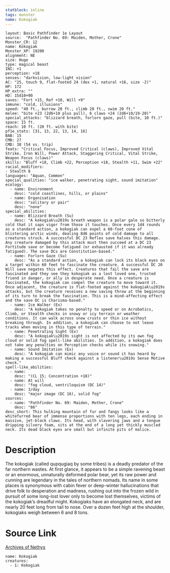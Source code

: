 ```yaml
---
statblock: inline
tags: monster
name: Kokogiak
---
```

```statblock
layout: Basic Pathfinder 1e Layout
source:  "Pathfinder No. 69: Maiden, Mother, Crone"
Monster_CR: 12
name: Kokogiak
Monster_XP: 19200
alignment: NE
size: Huge
type: magical beast
INI: +1
perception: +18
senses: "darkvision, low-light vision"
AC: "25, touch 9, flat-footed 24 (dex +1, natural +16, size -2)"
HP: 172
HP_extra: ""
HD: 15d10+90
saves: "Fort +15, Ref +10, Will +9"
immune: "cold, illusions"
speed: "40 ft., burrow 20 ft., climb 20 ft., swim 20 ft."
melee: "bite +23 (2d6+10 plus pull), 6 claws +24 (2d6+10/19-20)"
special_attacks: "blizzard breath, forlorn gaze, pull (bite, 10 ft.)"
space: 15 ft.
reach: 10 ft. (20 ft. with bite)
pf1e_stats: [31, 13, 22, 13, 14, 16]
BAB: 15
CMB: 27
CMD: 38 (54 vs. trip)
feats: "Critical Focus, Improved Critical (claws), Improved Vital Strike, Iron Will, Power Attack, Staggering Critical, Vital Strike, Weapon Focus (claws)"
skills: "Bluff +18, Climb +22, Perception +18, Stealth +11, Swim +22"
racial_modifiers:
- Stealth 8
languages: "Aquan, Common"
special_qualities: "ice walker, penetrating sight, sound imitation"
ecology:
  - name: Environment
    desc: "cold coastlines, hills, or plains"
  - name: Organisation
    desc: "solitary or pair"
    desc: "none"
special_abilities:
  - name: Blizzard Breath (Su)
    desc: "A kokogiak\u2019s breath weapon is a polar gale so bitterly cold that it saps vigor from those it touches. Once every 1d4 rounds as a standard action, a kokogiak can expel a 60-foot cone of blistering arctic winds, dealing 8d6 points of cold damage to all creatures struck. A successful DC 23 Reflex save halves this damage. Any creature damaged by this attack must then succeed at a DC 23 Fortitude save or become fatigued (or exhausted if it was already fatigued). The save DCs are Constitution-based."
  - name: Forlorn Gaze (Su)
    desc: "As a standard action, a kokogiak can lock its black eyes on a target within 60 feet to fascinate the creature. A successful DC 20 Will save negates this effect. Creatures that fail the save are fascinated and they see they kokogiak as a lost loved one, trusted friend in danger, or ally in desperate need. Once a creature is fascinated, the kokogiak can compel the creature to move toward it. Once adjacent, the creature is flat-footed against the kokogiak\u2019s attacks, but the creature receives a new saving throw at the beginning of its turn to break the fascination. This is a mind-affecting effect and the save DC is Charisma-based."
  - name: Ice Walker (Ex)
    desc: "A kokogiak takes no penalty to speed or on Acrobatics, Climb, or Stealth checks in snowy or icy terrain or weather conditions. It can walk across snow crusts or thin ice without breaking through. In addition, a kokogiak can choose to not leave tracks when moving in this type of terrain."
  - name: Penetrating Sight (Ex)
    desc: "A kokogiak\u2019s sight is not affected by its own fog cloud or solid fog spell-like abilities. In addition, a kokogiak does not take any penalties on Perception checks while its snowing."
  - name: Sound Imitation (Ex)
    desc: "A kokogiak can mimic any voice or sound it has heard by making a successful Bluff check against a listener\u2019s Sense Motive check."
spell-like_abilities:
  - name:
    desc: "(CL 15; Concentration +18)"
  - name: At will
    desc: "fog cloud, ventriloquism (DC 14)"
  - name: 3/day
    desc: "major image (DC 16), solid fog"
sources:
  - name: "Pathfinder No. 69: Maiden, Mother, Crone"
    desc: "86"
desc_short: This hulking mountain of fur and fangs looks like a whitefurred bear of immense proportions with ten legs, each ending in massive, jet-black claws. Its head, with slavering jaws and a tongue dripping silvery foam, sits at the end of a long yet thickly muscled neck. Its dead black eyes are small but infinite pits of malice. 
```
# Description
The kokogiak (called qupqugiaq by some tribes) is a deadly predator of the far northern wastes. At first glance, it appears to be a simple ravening beast or an enormous, unnaturally deformed polar bear, yet its raw power and cunning are legendary in the tales of northern nomads. Its name in some places is synonymous with cabin fever or deep-winter hallucinations that drive folk to desperation and madness, rushing out into the frozen wild in pursuit of some long-lost lover only to become lost themselves, victims of the kokogiak’s dreadful might. Kokogiaks have an elongated neck, and are nearly 20 feet long from tail to nose. Over a dozen feet high at the shoulder, kokogiaks weigh between 6 and 8 tons.
# Source Link
[Archives of Nethys](https://aonprd.com/MonsterDisplay.aspx?ItemName=Kokogiak)
```encounter-table
name: Kokogiak
creatures:
  - 1: Kokogiak
```
